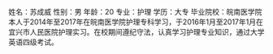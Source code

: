 姓名：苏成威
性别：男
年龄：20
专业：护理
学历：大专
毕业院校：皖南医学院
本人于2014年至2017年在皖南医学院护理专科学习，于2016年1月至2017年1月在宜兴市人民医院护理实习。在校期间遵纪守法，认真学习护理专业知识，通过大学英语四级考试。
